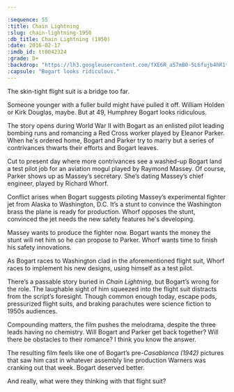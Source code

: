 ```yaml
---

:sequence: 55
:title: Chain Lightning
:slug: chain-lightning-1950
:db_title: Chain Lightning (1950)
:date: 2016-02-17
:imdb_id: tt0042324
:grade: D+
:backdrop: "https://lh3.googleusercontent.com/fXE6R_a57mB0-5L6fujb4hR1tEKUQ9FdNVRfjfmNjtwHrQHXAm5QJ8MOKSyLkERibOmdMlUcLRcv=w1000-rj"
:capsule: "Bogart looks ridiculous."
---
```


The skin-tight flight suit is a bridge too far.

Someone younger with a fuller build might have pulled it off. William Holden or Kirk Douglas, maybe. But at 49, Humphrey Bogart looks ridiculous.

The story opens during World War II with Bogart as an enlisted pilot leading bombing runs and romancing a Red Cross worker played by Eleanor Parker. When he's ordered home, Bogart and Parker try to marry but a series of contrivances thwarts their efforts and Bogart leaves.

Cut to present day where more contrivances see a washed-up Bogart land a test pilot job for an aviation mogul played by Raymond Massey. Of course, Parker shows up as Massey’s secretary. She’s dating Massey’s chief engineer, played by Richard Whorf.

Conflict arises when Bogart suggests piloting Massey’s experimental fighter jet from Alaska to Washington, D.C. It’s a stunt to convince the Washington brass the plane is ready for production. Whorf opposes the stunt, convinced the jet needs the new safety features he's developing.

Massey wants to produce the fighter now. Bogart wants the money the stunt will net him so he can propose to Parker. Whorf wants time to finish his safety innovations.

As Bogart races to Washington clad in the aforementioned flight suit, Whorf races to implement his new designs, using himself as a test pilot.

There’s a passable story buried in _Chain Lightning_, but Bogart’s wrong for the role. The laughable sight of him squeezed into the flight suit distracts from the script’s foresight. Though common enough today, escape pods, pressurized flight suits, and braking parachutes were science fiction to 1950s audiences.

Compounding matters, the film pushes the melodrama, despite the three leads having no chemistry. Will Bogart and Parker get back together? Will there be obstacles to their romance? I think you know the answer.

The resulting film feels like one of Bogart’s pre-_Casablanca (1942)_ pictures that saw him cast in whatever assembly line production Warners was cranking out that week. Bogart deserved better.

And really, what were they thinking with that flight suit?